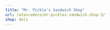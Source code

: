 ```yaml
---
title: "Mr. Pickle's Sandwich Shop"
url: /atascadero/mr-pickles-sandwich-shop-3/
shop: deli
---
```

